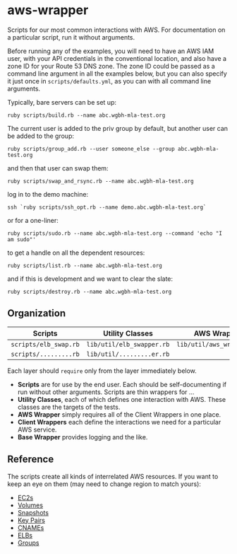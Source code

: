 # aws-wrapper

Scripts for our most common interactions with AWS. 
For documentation on a particular script, run it without arguments.

Before running any of the examples, you will need to have an AWS IAM user,
with your API credentials in the conventional location, and also have a zone ID 
for your Route 53 DNS zone. The zone ID could be passed as a command line
argument in all the examples below, but you can also specify it just once in
`scripts/defaults.yml`, as you can with all command line arguments.

Typically, bare servers can be set up:
```
ruby scripts/build.rb --name abc.wgbh-mla-test.org
```

The current user is added to the priv group by default,
but another user can be added to the group:
```
ruby scripts/group_add.rb --user someone_else --group abc.wgbh-mla-test.org
```

and then that user can swap them:
```
ruby scripts/swap_and_rsync.rb --name abc.wgbh-mla-test.org
```

log in to the demo machine:
```
ssh `ruby scripts/ssh_opt.rb --name demo.abc.wgbh-mla-test.org`
```

or for a one-liner:
```
ruby scripts/sudo.rb --name abc.wgbh-mla-test.org --command 'echo "I am sudo"'
```

to get a handle on all the dependent resources:
```
ruby scripts/list.rb --name abc.wgbh-mla-test.org
```

and if this is development and we want to clear the slate:
```
ruby scripts/destroy.rb --name abc.wgbh-mla-test.org
```

## Organization

| Scripts | Utility Classes | AWS Wrapper | Client Wrappers | Base Wrapper |
| ---- | ---- | ---- | ---- | ---- |
| `scripts/elb_swap.rb` | `lib/util/elb_swapper.rb` | `lib/util/aws_wrapper.rb` | `lib/core/elb_wrapper.rb` | `lib/core/base_wrapper.rb` |
| `scripts/.........rb` | `lib/util/.........er.rb` |  | `lib/core/..._wrapper.rb` |  |

Each layer should `require` only from the layer immediately below.

- **Scripts** are for use by the end user. Each should be self-documenting if run without other arguments. Scripts are thin wrappers for ...
- **Utility Classes**, each of which defines one interaction with AWS. These classes are the targets of the tests.
- **AWS Wrapper** simply requires all of the Client Wrappers in one place.
- **Client Wrappers** each define the interactions we need for a particular AWS service.
- **Base Wrapper** provides logging and the like.

## Reference

The scripts create all kinds of interrelated AWS resources. If you want to keep an eye on them
(may need to change region to match yours):

- [EC2s](https://console.aws.amazon.com/ec2/v2/home?region=us-east-1#Instances:sort=desc:launchTime)
- [Volumes](https://console.aws.amazon.com/ec2/v2/home?region=us-east-1#Volumes:sort=desc:createTime)
- [Snapshots](https://console.aws.amazon.com/ec2/v2/home?region=us-east-1#Snapshots:sort=startTime)
- [Key Pairs](https://console.aws.amazon.com/ec2/v2/home?region=us-east-1#KeyPairs:sort=keyName)
- [CNAMEs](https://console.aws.amazon.com/route53/home?region=us-east-1)
- [ELBs](https://console.aws.amazon.com/ec2/v2/home?region=us-east-1#LoadBalancers:)
- [Groups](https://console.aws.amazon.com/iam/home?region=us-east-1#groups)
